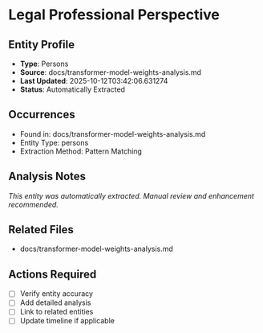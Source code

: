 # Legal Professional Perspective

## Entity Profile
- **Type**: Persons
- **Source**: docs/transformer-model-weights-analysis.md
- **Last Updated**: 2025-10-12T03:42:06.631274
- **Status**: Automatically Extracted

## Occurrences
- Found in: docs/transformer-model-weights-analysis.md
- Entity Type: persons
- Extraction Method: Pattern Matching

## Analysis Notes
*This entity was automatically extracted. Manual review and enhancement recommended.*

## Related Files
- docs/transformer-model-weights-analysis.md

## Actions Required
- [ ] Verify entity accuracy
- [ ] Add detailed analysis
- [ ] Link to related entities
- [ ] Update timeline if applicable
